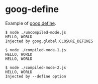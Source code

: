# goog-define

Example of [goog.define](https://github.com/google/closure-library/blob/c7445058af72f679ef3273274e936d5d5f40b55a/closure/goog/base.js#L166).

```
$ node ./uncompiled-mode.js
HELLO, WORLD
Injected by goog.global.CLOSURE_DEFINES
```

```
$ node ./compiled-mode-1.js
HELLO, WORLD
HELLO, WORLD
```

```
$ node ./compiled-mode-2.js
HELLO, WORLD
Injected by --define option
```
